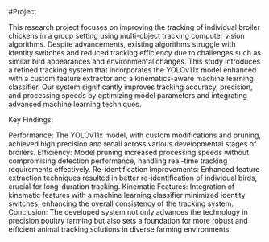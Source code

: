 #Project


This research project focuses on improving the tracking of individual broiler chickens in a group setting using multi-object tracking computer vision algorithms. Despite advancements, existing algorithms struggle with identity switches and reduced tracking efficiency due to challenges such as similar bird appearances and environmental changes. This study introduces a refined tracking system that incorporates the YOLOv11x model enhanced with a custom feature extractor and a kinematics-aware machine learning classifier. Our system significantly improves tracking accuracy, precision, and processing speeds by optimizing model parameters and integrating advanced machine learning techniques.

Key Findings:

Performance: The YOLOv11x model, with custom modifications and pruning, achieved high precision and recall across various developmental stages of broilers.
Efficiency: Model pruning increased processing speeds without compromising detection performance, handling real-time tracking requirements effectively.
Re-identification Improvements: Enhanced feature extraction techniques resulted in better re-identification of individual birds, crucial for long-duration tracking.
Kinematic Features: Integration of kinematic features with a machine learning classifier minimized identity switches, enhancing the overall consistency of the tracking system.
Conclusion: The developed system not only advances the technology in precision poultry farming but also sets a foundation for more robust and efficient animal tracking solutions in diverse farming environments.




